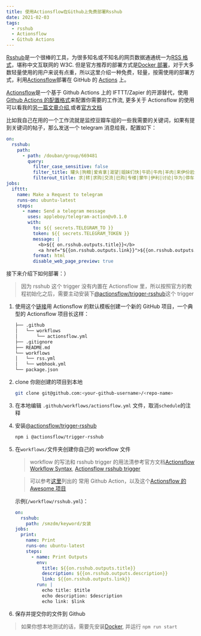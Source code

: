 ```yaml
---
title: 使用Actionsflow在Github上免费部署Rsshub
date: 2021-02-03
tags:
  - rsshub
  - Actionsflow
  - Github Actions
---
```


[Rsshub](https://github.com/DIYgod/RSSHub)是一个很棒的工具，为很多知名或不知名的网页数据通通统一为[RSS 格式](https://en.wikipedia.org/wiki/RSS)，堪称中文互联网的 W3C. 但是官方推荐的部署方式是[Docker 部署](https://docs.rsshub.app/install/#docker-compose-bu-shu)，对于大多数轻量使用的用户来说有点重，所以这里介绍一种免费，轻量，按需使用的部署方式，利用[Actionsflow](https://github.com/actionsflow/actionsflow)部署在 GitHub 的 [Actions](https://docs.github.com/en/actions) 上。

[Actionsflow](https://github.com/actionsflow/actionsflow)是一个基于 Github Actions 上的 IFTTT/Zapier 的开源替代，使用 [Github Actions 的配置格式](https://actionsflow.github.io/docs/workflow/)来配置你需要的工作流, 更多关于 Actionsflow 的使用可以看我的[另一篇文章介绍](https://blog.owenyoung.com/zh/posts/actionsflow/),或者[官方文档](https://actionsflow.github.io/docs/)

比如我自己在用的一个工作流就是监控豆瓣车组的一些我需要的关键词，如果有提到关键词的帖子，那么发送一个 telegram 消息给我，配置如下：

```yaml
on:
  rsshub:
    path:
      - path: /douban/group/669481
        query:
          filter_case_sensitive: false
          filter_title: 罐头|狗粮|爱肯拿|渴望|姐妹们快|牛奶|牛肉|羊肉|来伊份岩烧|来伊份面包|烤箱|生鲜|螺蛳粉|米诺|果酸|杏仁酸|鸡蛋|大米|薅|cr海盐|洗头膏|崔娅蓬松|洗鼻|橙
          filterout_title: 求|转|求购|交流|已购|专楼|蒙牛|伊利|讨论|华为|停车|代拍|完|分装|意向|拼单|删|一元
jobs:
  ifttt:
    name: Make a Request to telegram
    runs-on: ubuntu-latest
    steps:
      - name: Send a telegram message
        uses: appleboy/telegram-action@v0.1.0
        with:
          to: ${{ secrets.TELEGRAM_TO }}
          token: ${{ secrets.TELEGRAM_TOKEN }}
          message: |
            <b>${{ on.rsshub.outputs.title}}</b>
            <a href="${{on.rsshub.outputs.link}}">${{on.rsshub.outputs.description}}</a>
          format: html
          disable_web_page_preview: true
```

接下来介绍下如何部署：）

> 因为 rsshub 这个 trigger 没有内置在 Actionsflow 里，所以按照官方的教程初始化之后，需要主动安装下[@actionsflow/trigger-rsshub](https://github.com/theowenyoung/actionsflow-trigger-rsshub)这个 trigger

1.  使用这个[链接](https://github.com/actionsflow/actionsflow-workflow-default/generate)用 Actionsflow 的默认模板创建一个新的 GitHub 项目，一个典型的 Actionsflow 项目长这样：

    ```bash
    ├── .github
    │   └── workflows
    │       └── actionsflow.yml
    ├── .gitignore
    ├── README.md
    └── workflows
    │   └── rss.yml
    │   └── webhook.yml
    └── package.json
    ```

1.  clone 你刚创建的项目到本地

    ```bash
    git clone git@github.com:<your-github-username>/<repo-name>
    ```

1.  在本地编辑 `.github/workflows/actionsflow.yml` 文件，取消`schedule`的注释

1.  安装[@actionsflow/trigger-rsshub](https://github.com/theowenyoung/actionsflow-trigger-rsshub)

    ```bash
    npm i @actionsflow/trigger-rsshub
    ```

1.  在`workflows/`文件夹创建你自己的 workflow 文件

    > workflow 的写法和 rsshub trigger 的用法清参考官方文档[Actionsflow Workflow Syntax](https://actionsflow.github.io/docs/workflow/), [Actionsflow rsshub trigger](https://github.com/theowenyoung/actionsflow-trigger-rsshub)

    > 可以参考[这里](https://actionsflow.github.io/docs/actions/)列出的 常用 Github Action，以及这个[Actionsflow 的 Awesome 项目](https://github.com/actionsflow/awesome-actionsflow)

    示例(`/workflow/rsshub.yml`)：

    ```yaml
    on:
      rsshub:
        path: /smzdm/keyword/女装
    jobs:
      print:
        name: Print
        runs-on: ubuntu-latest
        steps:
          - name: Print Outputs
            env:
              title: ${{on.rsshub.outputs.title}}
              description: ${{on.rsshub.outputs.description}}
              link: ${{on.rsshub.outputs.link}}
            run: |
              echo title: $title
              echo description: $description
              echo link: $link
    ```

1.  保存并提交你的文件到 Github

> 如果你想本地测试的话，需要先安装[Docker](https://docs.docker.com/get-docker/), 并运行 `npm run start`

